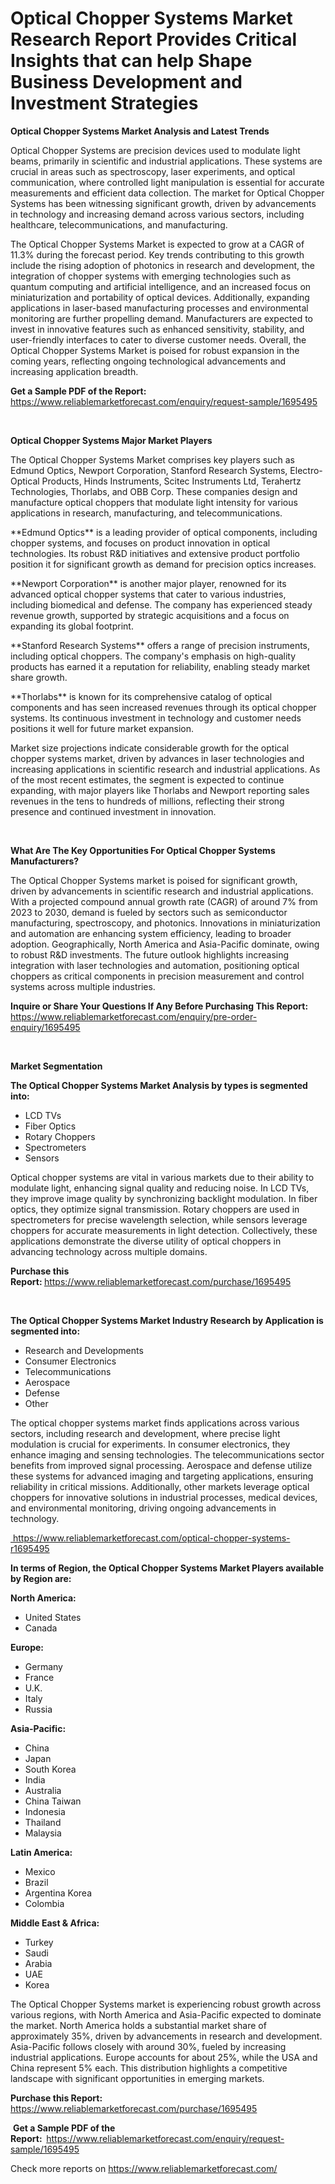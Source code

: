 <p><h1>Optical Chopper Systems Market Research Report Provides Critical Insights that can help Shape Business Development and Investment Strategies</h1></p><p><strong>Optical Chopper Systems Market Analysis and Latest Trends</strong></p>
<p><p>Optical Chopper Systems are precision devices used to modulate light beams, primarily in scientific and industrial applications. These systems are crucial in areas such as spectroscopy, laser experiments, and optical communication, where controlled light manipulation is essential for accurate measurements and efficient data collection. The market for Optical Chopper Systems has been witnessing significant growth, driven by advancements in technology and increasing demand across various sectors, including healthcare, telecommunications, and manufacturing.</p><p>The Optical Chopper Systems Market is expected to grow at a CAGR of 11.3% during the forecast period. Key trends contributing to this growth include the rising adoption of photonics in research and development, the integration of chopper systems with emerging technologies such as quantum computing and artificial intelligence, and an increased focus on miniaturization and portability of optical devices. Additionally, expanding applications in laser-based manufacturing processes and environmental monitoring are further propelling demand. Manufacturers are expected to invest in innovative features such as enhanced sensitivity, stability, and user-friendly interfaces to cater to diverse customer needs. Overall, the Optical Chopper Systems Market is poised for robust expansion in the coming years, reflecting ongoing technological advancements and increasing application breadth.</p></p>
<p><strong>Get a Sample PDF of the Report:&nbsp;</strong> <a href="https://www.reliablemarketforecast.com/enquiry/request-sample/1695495?utm_campaign=1102&utm_medium=2&utm_source=Github&utm_content=ia&utm_term=08012025&utm_id=optical-chopper-systems">https://www.reliablemarketforecast.com/enquiry/request-sample/1695495</a></p>
<p>&nbsp;</p>
<p><strong>Optical Chopper Systems Major Market Players</strong></p>
<p><p>The Optical Chopper Systems Market comprises key players such as Edmund Optics, Newport Corporation, Stanford Research Systems, Electro-Optical Products, Hinds Instruments, Scitec Instruments Ltd, Terahertz Technologies, Thorlabs, and OBB Corp. These companies design and manufacture optical choppers that modulate light intensity for various applications in research, manufacturing, and telecommunications.</p><p>**Edmund Optics** is a leading provider of optical components, including chopper systems, and focuses on product innovation in optical technologies. Its robust R&D initiatives and extensive product portfolio position it for significant growth as demand for precision optics increases.</p><p>**Newport Corporation** is another major player, renowned for its advanced optical chopper systems that cater to various industries, including biomedical and defense. The company has experienced steady revenue growth, supported by strategic acquisitions and a focus on expanding its global footprint.</p><p>**Stanford Research Systems** offers a range of precision instruments, including optical choppers. The company's emphasis on high-quality products has earned it a reputation for reliability, enabling steady market share growth.</p><p>**Thorlabs** is known for its comprehensive catalog of optical components and has seen increased revenues through its optical chopper systems. Its continuous investment in technology and customer needs positions it well for future market expansion.</p><p>Market size projections indicate considerable growth for the optical chopper systems market, driven by advances in laser technologies and increasing applications in scientific research and industrial applications. As of the most recent estimates, the segment is expected to continue expanding, with major players like Thorlabs and Newport reporting sales revenues in the tens to hundreds of millions, reflecting their strong presence and continued investment in innovation.</p></p>
<p>&nbsp;</p>
<p><strong>What Are The Key Opportunities For Optical Chopper Systems Manufacturers?</strong></p>
<p><p>The Optical Chopper Systems market is poised for significant growth, driven by advancements in scientific research and industrial applications. With a projected compound annual growth rate (CAGR) of around 7% from 2023 to 2030, demand is fueled by sectors such as semiconductor manufacturing, spectroscopy, and photonics. Innovations in miniaturization and automation are enhancing system efficiency, leading to broader adoption. Geographically, North America and Asia-Pacific dominate, owing to robust R&D investments. The future outlook highlights increasing integration with laser technologies and automation, positioning optical choppers as critical components in precision measurement and control systems across multiple industries.</p></p>
<p><strong>Inquire or Share Your Questions If Any Before Purchasing This Report:</strong> <a href="https://www.reliablemarketforecast.com/enquiry/pre-order-enquiry/1695495?utm_campaign=1102&utm_medium=2&utm_source=Github&utm_content=ia&utm_term=08012025&utm_id=optical-chopper-systems">https://www.reliablemarketforecast.com/enquiry/pre-order-enquiry/1695495</a></p>
<p>&nbsp;</p>
<p><strong>Market Segmentation</strong></p>
<p><strong>The Optical Chopper Systems Market Analysis by types is segmented into:</strong></p>
<p><ul><li>LCD TVs</li><li>Fiber Optics</li><li>Rotary Choppers</li><li>Spectrometers</li><li>Sensors</li></ul></p>
<p><p>Optical chopper systems are vital in various markets due to their ability to modulate light, enhancing signal quality and reducing noise. In LCD TVs, they improve image quality by synchronizing backlight modulation. In fiber optics, they optimize signal transmission. Rotary choppers are used in spectrometers for precise wavelength selection, while sensors leverage choppers for accurate measurements in light detection. Collectively, these applications demonstrate the diverse utility of optical choppers in advancing technology across multiple domains.</p></p>
<p><strong>Purchase this Report:&nbsp;</strong><a href="https://www.reliablemarketforecast.com/purchase/1695495?utm_campaign=1102&utm_medium=2&utm_source=Github&utm_content=ia&utm_term=08012025&utm_id=optical-chopper-systems">https://www.reliablemarketforecast.com/purchase/1695495</a></p>
<p>&nbsp;</p>
<p><strong>The Optical Chopper Systems Market Industry Research by Application is segmented into:</strong></p>
<p><ul><li>Research and Developments</li><li>Consumer Electronics</li><li>Telecommunications</li><li>Aerospace</li><li>Defense</li><li>Other</li></ul></p>
<p><p>The optical chopper systems market finds applications across various sectors, including research and development, where precise light modulation is crucial for experiments. In consumer electronics, they enhance imaging and sensing technologies. The telecommunications sector benefits from improved signal processing. Aerospace and defense utilize these systems for advanced imaging and targeting applications, ensuring reliability in critical missions. Additionally, other markets leverage optical choppers for innovative solutions in industrial processes, medical devices, and environmental monitoring, driving ongoing advancements in technology.</p></p>
<p><a href="https://www.reliablemarketforecast.com/optical-chopper-systems-r1695495?utm_campaign=1102&utm_medium=2&utm_source=Github&utm_content=ia&utm_term=08012025&utm_id=optical-chopper-systems">&nbsp;https://www.reliablemarketforecast.com/optical-chopper-systems-r1695495</a></p>
<p><strong>In terms of Region, the Optical Chopper Systems Market Players available by Region are:</strong></p>
<p>
    <p> <strong> North America: </strong>
        <ul>
            <li>United States</li>
            <li>Canada</li>
        </ul>
        </p> 
    <p> <strong> Europe: </strong>
        <ul>
            <li>Germany</li>
            <li>France</li>
            <li>U.K.</li>
            <li>Italy</li>
            <li>Russia</li>
        </ul>
        </p> 
    <p> <strong> Asia-Pacific: </strong>
        <ul>
            <li>China</li>
            <li>Japan</li>
            <li>South Korea</li>
            <li>India</li>
            <li>Australia</li>
            <li>China Taiwan</li>
            <li>Indonesia</li>
            <li>Thailand</li>
            <li>Malaysia</li>
        </ul>
        </p> 
    <p> <strong> Latin America: </strong>
        <ul>
            <li>Mexico</li>
            <li>Brazil</li>
            <li>Argentina Korea</li>
            <li>Colombia</li>
        </ul>
        </p> 
    <p> <strong> Middle East & Africa: </strong>
        <ul>
            <li>Turkey</li>
            <li>Saudi</li>
            <li>Arabia</li>
            <li>UAE</li>
            <li>Korea</li>
        </ul>
    </p>
    </p>
<p><p>The Optical Chopper Systems market is experiencing robust growth across various regions, with North America and Asia-Pacific expected to dominate the market. North America holds a substantial market share of approximately 35%, driven by advancements in research and development. Asia-Pacific follows closely with around 30%, fueled by increasing industrial applications. Europe accounts for about 25%, while the USA and China represent 5% each. This distribution highlights a competitive landscape with significant opportunities in emerging markets.</p></p>
<p><strong>Purchase this Report: </strong><a href="https://www.reliablemarketforecast.com/purchase/1695495?utm_campaign=1102&utm_medium=2&utm_source=Github&utm_content=ia&utm_term=08012025&utm_id=optical-chopper-systems">https://www.reliablemarketforecast.com/purchase/1695495</a></p>
<p>&nbsp;<strong>Get a Sample PDF of the Report:&nbsp;&nbsp;</strong><a href="https://www.reliablemarketforecast.com/enquiry/request-sample/1695495?utm_campaign=1102&utm_medium=2&utm_source=Github&utm_content=ia&utm_term=08012025&utm_id=optical-chopper-systems">https://www.reliablemarketforecast.com/enquiry/request-sample/1695495</a></p>
<p><strong></strong></p>
<p>Check more reports on <a href="https://www.reliablemarketforecast.com/?utm_campaign=1102&utm_medium=2&utm_source=Github&utm_content=ia&utm_term=08012025&utm_id=optical-chopper-systems">https://www.reliablemarketforecast.com/</a></p>